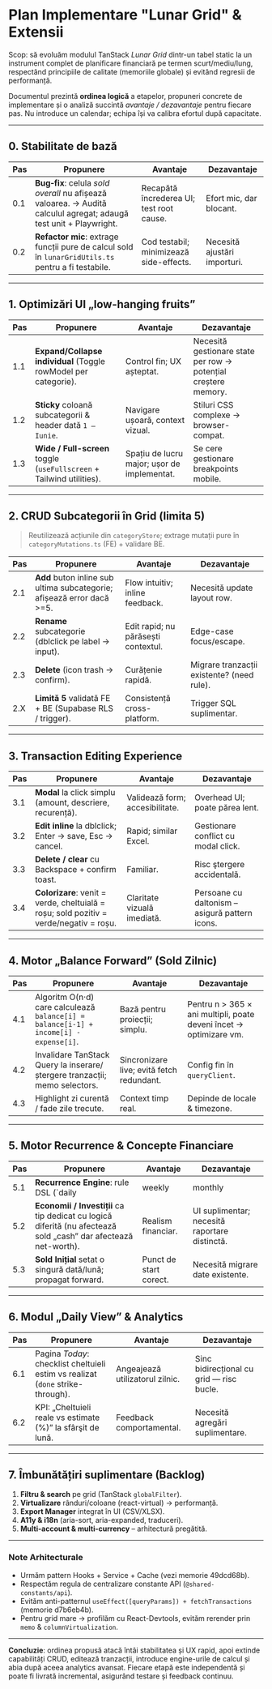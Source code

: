 # Plan Implementare "Lunar Grid" & Extensii

Scop: să evoluăm modulul TanStack *Lunar Grid* dintr-un tabel static la un instrument complet de planificare financiară pe termen scurt/mediu/lung, respectând principiile de calitate (memoriile globale) și evitând regresii de performanță.

Documentul prezintă **ordinea logică** a etapelor, propuneri concrete de implementare și o analiză succintă *avantaje / dezavantaje* pentru fiecare pas. Nu introduce un calendar; echipa își va calibra efortul după capacitate.

---
## 0. Stabilitate de bază
| Pas | Propunere | Avantaje | Dezavantaje |
|-----|-----------|----------|-------------|
| 0.1 | **Bug‐fix**: celula *sold overall* nu afișează valoarea. → Audită calculul agregat; adaugă test unit + Playwright. | Recapătă încrederea UI; test root cause. | Efort mic, dar blocant. |
| 0.2 | **Refactor mic**: extrage funcții pure de calcul sold în `lunarGridUtils.ts` pentru a fi testabile. | Cod testabil; minimizează side-effects. | Necesită ajustări importuri. |

---
## 1. Optimizări UI „low-hanging fruits”
| Pas | Propunere | Avantaje | Dezavantaje |
|-----|-----------|----------|-------------|
| 1.1 | **Expand/Collapse individual** (Toggle rowModel per categorie). | Control fin; UX așteptat. | Necesită gestionare state per row → potențial creștere memory. |
| 1.2 | **Sticky** coloană subcategorii & header dată `1 – Iunie`. | Navigare ușoară, context vizual. | Stiluri CSS complexe → browser-compat. |
| 1.3 | **Wide / Full-screen** toggle (`useFullscreen` + Tailwind utilities). | Spațiu de lucru major; ușor de implementat. | Se cere gestionare breakpoints mobile. |

---
## 2. CRUD Subcategorii în Grid (limita 5)
> Reutilizează acțiunile din `categoryStore`; extrage mutații pure în `categoryMutations.ts` (FE) + validare BE.

| Pas | Propunere | Avantaje | Dezavantaje |
|-----|-----------|----------|-------------|
| 2.1 | **Add** buton inline sub ultima subcategorie; afișează error dacă >=5. | Flow intuitiv; inline feedback. | Necesită update layout row. |
| 2.2 | **Rename** subcategorie (dblclick pe label → input). | Edit rapid; nu părăsești contextul. | Edge-case focus/escape. |
| 2.3 | **Delete** (icon trash → confirm). | Curățenie rapidă. | Migrare tranzacții existente? (need rule). |
| 2.X | **Limită 5** validată FE + BE (Supabase RLS / trigger). | Consistență cross-platform. | Trigger SQL suplimentar. |

---
## 3. Transaction Editing Experience
| Pas | Propunere | Avantaje | Dezavantaje |
|-----|-----------|----------|-------------|
| 3.1 | **Modal** la click simplu (amount, descriere, recurență). | Validează form; accesibilitate. | Overhead UI; poate părea lent. |
| 3.2 | **Edit inline** la dblclick; Enter → save, Esc → cancel. | Rapid; similar Excel. | Gestionare conflict cu modal click. |
| 3.3 | **Delete / clear** cu Backspace + confirm toast. | Familiar. | Risc ştergere accidentală. |
| 3.4 | **Colorizare**: venit = verde, cheltuială = roșu; sold pozitiv = verde/negativ = roșu. | Claritate vizuală imediată. | Persoane cu daltonism – asigură pattern icons. |

---
## 4. Motor „Balance Forward” (Sold Zilnic)
| Pas | Propunere | Avantaje | Dezavantaje |
|-----|-----------|----------|-------------|
| 4.1 | Algoritm O(n·d) care calculează `balance[i] = balance[i-1] + income[i] - expense[i]`. | Bază pentru proiecții; simplu. | Pentru n > 365 × ani multipli, poate deveni încet → optimizare vm. |
| 4.2 | Invalidare TanStack Query la inserare/ștergere tranzacții; memo selectors. | Sincronizare live; evită fetch redundant. | Config fin în `queryClient`. |
| 4.3 | Highlight zi curentă / fade zile trecute. | Context timp real. | Depinde de locale & timezone. |

---
## 5. Motor Recurrence & Concepte Financiare
| Pas | Propunere | Avantaje | Dezavantaje |
|-----|-----------|----------|-------------|
| 5.1 | **Recurrence Engine**: rule DSL (`daily|weekly|monthly|yearly|custom(n)`) + hard cap (ex. 36 luni în viitor). | Automatizează estimări; scalabil. | Complexitate business; risc generare masivă date. |
| 5.2 | **Economii / Investiții** ca tip dedicat cu logică diferită (nu afectează sold „cash” dar afectează net-worth). | Realism financiar. | UI suplimentar; necesită raportare distinctă. |
| 5.3 | **Sold Inițial** setat o singură dată/lună; propagat forward. | Punct de start corect. | Necesită migrare date existente. |

---
## 6. Modul „Daily View” & Analytics
| Pas | Propunere | Avantaje | Dezavantaje |
|-----|-----------|----------|-------------|
| 6.1 | Pagina *Today*: checklist cheltuieli estim vs realizat (`done` strike-through). | Angeajează utilizatorul zilnic. | Sinc bidirecțional cu grid — risc bucle. |
| 6.2 | KPI: „Cheltuieli reale vs estimate (%)” la sfârşit de lună. | Feedback comportamental. | Necesită agregări suplimentare. |

---
## 7. Îmbunătățiri suplimentare (Backlog)
1. **Filtru & search** pe grid (TanStack `globalFilter`).
2. **Virtualizare** rânduri/coloane (react-virtual) → performanță.
3. **Export Manager** integrat în UI (CSV/XLSX).
4. **A11y & i18n** (aria-sort, aria-expanded, traduceri). 
5. **Multi-account & multi-currency** – arhitectură pregătită.

---
### Note Arhitecturale
* Urmăm pattern Hooks + Service + Cache (vezi memorie 49dcd68b). 
* Respectăm regula de centralizare constante API (`@shared-constants/api`).
* Evităm anti-patternul `useEffect([queryParams]) + fetchTransactions` (memorie d7b6eb4b).
* Pentru grid mare → profilăm cu React-Devtools, evităm rerender prin `memo` & `columnVirtualization`.

---
**Concluzie**: ordinea propusă atacă întâi stabilitatea și UX rapid, apoi extinde capabilități CRUD, editează tranzacții, introduce engine-urile de calcul și abia după aceea analytics avansat. Fiecare etapă este independentă și poate fi livrată incremental, asigurând testare și feedback continuu.
